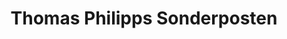 ---
title: "Thomas Philipps Sonderposten"
url: /neunkirchen/thomas-philipps-sonderposten/
shop: Supermarkt
---